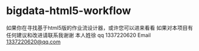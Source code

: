 # bigdata-html5-workflow
如果你在寻找基于html5版的作业流设计器，或许您可以进来看看
如果对本项目有任何建议和改进请联系我谢谢 本人姓徐
qq 1337220620
Email  1337220620@qq.com
